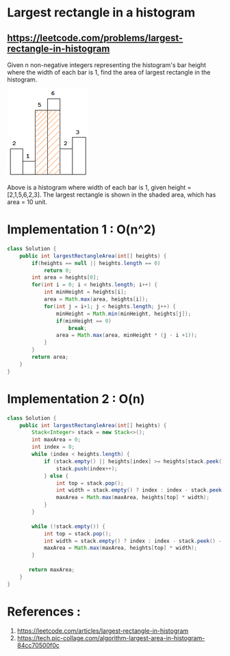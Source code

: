 # Largest rectangle in a histogram
## https://leetcode.com/problems/largest-rectangle-in-histogram

Given n non-negative integers representing the histogram's bar height where the width of each bar is 1, find the area of largest rectangle in the histogram.

![Largest Rectangle in a histogram](histogram_area.png?raw=true "Title")

Above is a histogram where width of each bar is 1, given height = [2,1,5,6,2,3]. The largest rectangle is shown in the shaded area, which has area = 10 unit.

# Implementation 1 : O(n^2)
```java
class Solution {
    public int largestRectangleArea(int[] heights) {
        if(heights == null || heights.length == 0)
            return 0;
        int area = heights[0];
        for(int i = 0; i < heights.length; i++) {
            int minHeight = heights[i];
            area = Math.max(area, heights[i]);
            for(int j = i+1; j < heights.length; j++) {
                minHeight = Math.min(minHeight, heights[j]);
                if(minHeight == 0)
                    break;
                area = Math.max(area, minHeight * (j - i +1));
            }
        }
        return area;
    }
}
```

# Implementation 2 : O(n)
```java
class Solution {
    public int largestRectangleArea(int[] heights) {
        Stack<Integer> stack = new Stack<>();
        int maxArea = 0;
        int index = 0;
        while (index < heights.length) {
            if (stack.empty() || heights[index] >= heights[stack.peek()]) {
                stack.push(index++);
            } else {
                int top = stack.pop();
                int width = stack.empty() ? index : index - stack.peek() - 1;
                maxArea = Math.max(maxArea, heights[top] * width);
            }
        }

        while (!stack.empty()) {
            int top = stack.pop();
            int width = stack.empty() ? index : index - stack.peek() - 1;
            maxArea = Math.max(maxArea, heights[top] * width);
        }

       return maxArea;
    }
}
```

# References :
1. https://leetcode.com/articles/largest-rectangle-in-histogram
2. https://tech.pic-collage.com/algorithm-largest-area-in-histogram-84cc70500f0c
